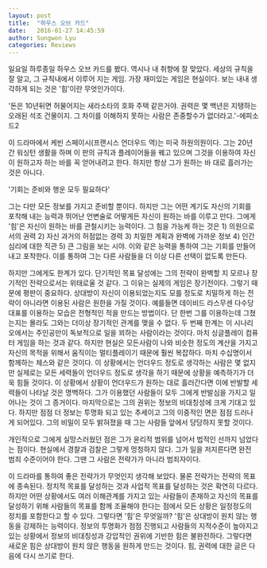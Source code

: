```yaml
---
layout: post
title:  "하우스 오브 카드"
date:   2016-01-27 14:45:59
author: Sungwon Lyu
categories: Reviews
---
```

 일요일 하루종일 하우스 오브 카드를 봤다. 역시나 내 취향에 잘 맞았다. 세상의 규칙을 잘 알고, 그 규칙내에서 이루어 지는 게임. 가장 재미있는 게임은 현실이다. 보는 내내 생각하게 되는 것은 '힘'이란 무엇인가이다.

 '돈은 10년뒤면 허물어지는 새라소타의 호화 주택 같은거야. 권력은 몇 백년은 지탱하는 오래된 석조 건물이지. 그 차이를 이해하지 못하는 사람은 존중할수가 없더라고.'-에피소드2

 이 드라마에서 케빈 스페이시(프랜시스 언더우드 역)는 미국 하원의원이다. 그는 20년간 워싱턴 생활을 하며 이 판의 규칙과 플레이어들을 꿰고 있으며 그것을 이용하여 자신이 원하고자 하는 바를 꼭 얻어내려고 한다. 하지만 항상 그가 원하는 바 대로 흘러가는 것은 아니다. 

 '기회는 준비와 행운 모두 필요하다'

 그는 다만 모든 정보를 가지고 준비할 뿐이다. 하지만 그는 어떤 계기도 자신의 기회를 포착해 내는 능력과 뛰어난 언변술로 어떻게든 자신이 원하는 바를 이루고 만다. 그에게 '힘'은 자신이 원하는 바를 관철시키는 능력이다. 그 힘을 가능케 하는 것은 1) 의원으로 서의 권력 2) 자신 과거의 허점없는 경력 3) 치밀한 계획과 완벽에 가까운 정보 4) 인간 심리에 대한 직관 5) 큰 그림을 보는 시야. 이와 같은 능력을 통하여 그는 기회를 만들어내고 포착한다. 이를 통하여 그는 다른 사람들을 더 이상 다른 선택이 없도록 만든다.

 하지만 그에게도 한계가 있다. 단기적인 목표 달성에는 그의 전략이 완벽할 지 모르나 장기적인 전략으로서는 위태로울 것 같다. 그 이유는 실제의 게임은 장기전이다. 그렇기 때문에 평판이 중요하다. 상대방이 자신이 이용되었는지도 모를 정도로 치밀하게 하는 전략이 아니라면 이용된 사람은 원한을 가질 것이다. 예를들면 데이비드 라스무센 다수당대표를 이용하는 모습은 전형적인 적을 만드는 방법이다. 단 한번 그를 이용하는데 그쳤는지는 몰라도 그와는 더이상 장기적인 관계를 맺을 수 없다. 두 번째 한계는 이 시나리오에서는 주인공만이 독보적으로 일을 꾀하는 사람이라는 것이다. 마치 싱글플레이 컴퓨터 게임을 하는 것과 같다. 하지만 현실은 모든사람이 나와 비슷한 정도의 계산을 가지고 자신의 목적을 위해서 움직이는 멀티플레이기 때문에 훨씬 복잡하다. 마치 수십명이서 함께하는 체스와 같은 것이다. 이 상황에서는 언더우드 정도로 생각하는 사람은 몇 없지만 실제로는 모든 세력들이 언더우드 정도로 생각을 하기 때문에 상황을 예측하기가 더욱 힘들 것이다. 이 상황에서 상황이 언더우드가 원하는 대로 흘러간다면 이에 반발할 세력들이 나타날 것은 명백하다. 그가 이용했던 사람들이 모두 그에게 반발심을 가지고 일어나는 것이 그 증거이다. 마지막으로는 그의 권위는 정보의 비대칭성에 크게 기대고 있다. 하지만 점점 더 정보는 투명화 되고 있는 추세이고 그의 이중적인 면은 점점 드러나게 되어있다. 그의 비밀이 모두 밝혀졌을 때 그는 사람들 앞에서 당당하지 못할 것이다. 

 개인적으로 그에게 실망스러웠던 점은 그가 윤리적 범위를 넘어서 법적인 선까지 넘었다는 점이다. 현실에서 경찰과 검찰은 그렇게 멍청하지 않다. 그가 일을 저지른다면 완전 범죄 수준이어야 한다. 그땐 그 사람은 전략가가 아니라 범죄자이다.

 이 드라마를 통하여 좋은 전략가가 무엇인지 생각해 보았다. 물론 전략가는 전략의 목표에 종속된다. 정치적 목표를 달성하는 것과 사업적 목표를 달성하는 것은 확연히 다르다. 하지만 어떤 상황에서도 여러 이해관계를 가지고 있는 사람들이 존재하고 자신의 목표를 달성하기 위해 사람들의 목표를 함께 조율해야 한다는 점에서 모든 상황은 일정정도의 정치를 포함한다고 할 수 있다. 그렇다면 '힘'은 무엇일까? '힘'은 상대방이 원치 않는 행동을 강제하는 능력이다. 정보의 투명화가 점점 진행되고 사람들의 지적수준이 높아지고 있는 상황에서 정보의 비대칭성과 강압적인 권위에 기반한 힘은 불완전하다. 그렇다면 새로운 힘은 상대방이 원치 않은 행동을 원하게 만드는 것이다. 힘, 권력에 대한 글은 다음에 다시 쓰기로 한다.

